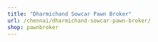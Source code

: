 ```yaml
---
title: "Dharmichand Sowcar Pawn Broker"
url: /chennai/dharmichand-sowcar-pawn-broker/
shop: pawnbroker
---
```

